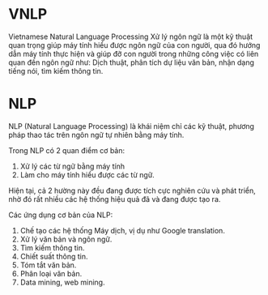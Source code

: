 # VNLP
Vietnamese Natural Language Processing
Xử lý ngôn ngữ là một kỹ thuật quan trọng giúp máy tính hiểu được ngôn ngữ của con người, qua đó hướng dẫn máy tính thực hiện và giúp đỡ con người trong những công việc có liên quan đến ngôn ngữ như: Dịch thuật, phân tích dự liệu văn bản, nhận dạng tiếng nói, tìm kiếm thông tin.

# NLP
NLP (Natural Language Processing) là khái niệm chỉ các kỹ thuật, phương pháp thao tác trên ngôn ngữ tự nhiên bằng máy tính.

Trong NLP có 2 quan điểm cơ bản:
1. Xử lý các từ ngữ bằng máy tính
2. Làm cho máy tính hiểu được các từ ngữ.

Hiện tại, cả 2 hường này đều đang được tích cực nghiên cứu và phát triển, nhờ đó rất nhiều các hệ thống hiệu quả đã và đang được tạo ra.

Các ứng dụng cơ bản của NLP:
1. Chế tạo các hệ thống Máy dịch, vị dụ như Google translation.
2. Xử lý văn bản và ngôn ngữ.
3. Tìm kiếm thông tin.
4. Chiết suất thông tin.
5. Tóm tắt văn bản.
6. Phân loại văn bản.
7. Data mining, web mining.

